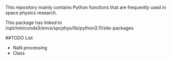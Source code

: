 This repository mainly contains Python functions that are frequently used in space physics research.

This package has linked to /opt/miniconda3/envs/spcphys/lib/python3.11/site-packages

##TODO List
- NaN processing
- Class